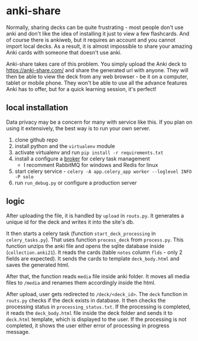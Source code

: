 # anki-share

Normally, sharing decks can be quite frustrating - most people don't use anki and don't like the idea of installing it just to view a few flashcards. And of course there is ankiweb, but it requires an account and you cannot import local decks. As a result, it is almost impossible to share your amazing Anki cards with someone that doesn't use anki.

Anki-share takes care of this problem. You simply upload the Anki deck to https://anki-share.com/ and share the generated url with anyone. They will then be able to view the deck from any web browser - be it on a computer, tablet or mobile phone. They won't be able to use all the advance features Anki has to offer, but for a quick learning session, it's perfect!

## local installation
Data privacy may be a concern for many with service like this. If you plan on using it extensively, the best way is to run your own server. 

1. clone github repo
2. install python and the `virtualenv` module
3. activate virtualenv and run `pip install -r requirements.txt`
4. install a configure a [broker](https://docs.celeryq.dev/en/stable/getting-started/backends-and-brokers/) for celery task management
    - I recomment RabbitMQ for windows and Redis for linux
5. start celery service - `celery -A app.celery_app worker --loglevel INFO -P solo`
6. run `run_debug.py` or configure a production server

## logic
After uploading the file, it is handled by `upload` in `routs.py`. It generates a unique id for the deck and writes it into the site's db.

It then starts a celery task (function `start_deck_processing` in `celery_tasks.py`). That uses function `process_deck` from `process.py`. This function unzips the anki file and opens the sqlite database inside (`collection.anki21`). It reads the cards (table `notes` column `flds` - only 2 fields are expected). 
It sends the cards to template `deck_body.html` and saves the generated html. 

After that, the function reads `media` file inside anki folder. It moves all media files to `/media` and renames them accordingly inside the html. 

After upload, user gets redirected to `/deck/<deck_id>`. The `deck` function in `routs.py` checks if the deck exists in database. It then checks the processing status in `processing_status.txt`. If the processing is completed, it reads the `deck_body.html` file inside the deck folder and sends it to `deck.html` template, which is displayed to the user. If the processing is not completed, it shows the user either error of processing in progress message. 
